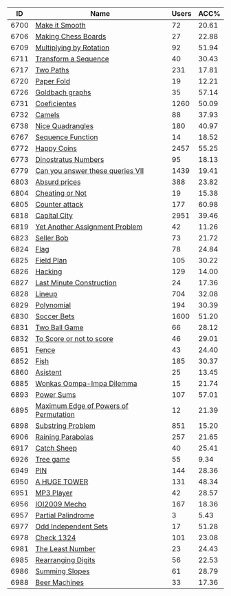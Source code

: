 | ID | Name | Users | ACC% |
|---|---|---|---|
| 6700 | [Make it Smooth](https://www.spoj.com/problems/GCJ101AB) | 72 | 20.61 |
| 6706 | [Making Chess Boards](https://www.spoj.com/problems/CT101CC) | 27 | 22.88 |
| 6709 | [Multiplying by Rotation](https://www.spoj.com/problems/MBR) | 92 | 51.94 |
| 6711 | [Transform a Sequence](https://www.spoj.com/problems/BLOCK) | 40 | 30.43 |
| 6717 | [Two Paths](https://www.spoj.com/problems/TWOPATHS) | 231 | 17.81 |
| 6720 | [Paper Fold](https://www.spoj.com/problems/PFOLD) | 19 | 12.21 |
| 6726 | [Goldbach graphs](https://www.spoj.com/problems/GOLDG) | 35 | 57.14 |
| 6731 | [Coeficientes](https://www.spoj.com/problems/COEF) | 1260 | 50.09 |
| 6732 | [Camels](https://www.spoj.com/problems/CT14E) | 88 | 37.93 |
| 6738 | [Nice Quadrangles](https://www.spoj.com/problems/CHEFMAY) | 180 | 40.97 |
| 6767 | [Sequence Function](https://www.spoj.com/problems/SEQFUN) | 14 | 18.52 |
| 6772 | [Happy Coins](https://www.spoj.com/problems/HC) | 2457 | 55.25 |
| 6773 | [Dinostratus Numbers](https://www.spoj.com/problems/DINONUM) | 95 | 18.13 |
| 6779 | [Can you answer these queries VII](https://www.spoj.com/problems/GSS7) | 1439 | 19.41 |
| 6803 | [Absurd prices](https://www.spoj.com/problems/ABSURD) | 388 | 23.82 |
| 6804 | [Cheating or Not](https://www.spoj.com/problems/CHEATING) | 19 | 15.38 |
| 6805 | [Counter attack](https://www.spoj.com/problems/CATTACK) | 177 | 60.98 |
| 6818 | [Capital City](https://www.spoj.com/problems/CAPCITY) | 2951 | 39.46 |
| 6819 | [Yet Another Assignment Problem](https://www.spoj.com/problems/ASSIGN5) | 42 | 11.26 |
| 6823 | [Seller Bob](https://www.spoj.com/problems/CFJUN21) | 73 | 21.72 |
| 6824 | [Flag](https://www.spoj.com/problems/CTFLAG) | 78 | 24.84 |
| 6825 | [Field Plan](https://www.spoj.com/problems/FPLAN) | 105 | 30.22 |
| 6826 | [Hacking](https://www.spoj.com/problems/HACKING) | 129 | 14.00 |
| 6827 | [Last Minute Construction](https://www.spoj.com/problems/LMCONSTR) | 24 | 17.36 |
| 6828 | [Lineup](https://www.spoj.com/problems/LINEUP) | 704 | 32.08 |
| 6829 | [Polynomial](https://www.spoj.com/problems/POLYNOM) | 194 | 30.39 |
| 6830 | [Soccer Bets](https://www.spoj.com/problems/SBETS) | 1600 | 51.20 |
| 6831 | [Two Ball Game](https://www.spoj.com/problems/TBGAME) | 66 | 28.12 |
| 6832 | [To Score or not to score](https://www.spoj.com/problems/TOSCORE) | 46 | 29.01 |
| 6851 | [Fence](https://www.spoj.com/problems/CT10R3B) | 43 | 24.40 |
| 6852 | [Fish](https://www.spoj.com/problems/CT16E) | 185 | 30.37 |
| 6860 | [Asistent](https://www.spoj.com/problems/ASISTENT) | 25 | 13.45 |
| 6885 | [Wonkas Oompa-Impa Dilemma](https://www.spoj.com/problems/WONKA1) | 15 | 21.74 |
| 6893 | [Power Sums](https://www.spoj.com/problems/PWSUM) | 107 | 57.01 |
| 6895 | [Maximum Edge of Powers of Permutation](https://www.spoj.com/problems/MEPPERM) | 12 | 21.39 |
| 6898 | [Substring Problem](https://www.spoj.com/problems/SUB_PROB) | 851 | 15.20 |
| 6906 | [Raining Parabolas](https://www.spoj.com/problems/RPAR) | 257 | 21.65 |
| 6917 | [Catch Sheep](https://www.spoj.com/problems/XYYHHTT) | 40 | 25.41 |
| 6926 | [Tree game](https://www.spoj.com/problems/CT23E) | 55 | 9.34 |
| 6949 | [PIN](https://www.spoj.com/problems/CTOI10D2) | 144 | 28.36 |
| 6950 | [A HUGE TOWER](https://www.spoj.com/problems/CTOI10D3) | 131 | 48.34 |
| 6951 | [MP3 Player](https://www.spoj.com/problems/CTOI10D1) | 42 | 28.57 |
| 6956 | [IOI2009 Mecho](https://www.spoj.com/problems/CTOI09_1) | 167 | 18.36 |
| 6957 | [Partial Palindrome](https://www.spoj.com/problems/PARTPAL) | 3 | 5.43 |
| 6977 | [Odd Independent Sets](https://www.spoj.com/problems/INDEPCNT) | 17 | 51.28 |
| 6978 | [Check 1324](https://www.spoj.com/problems/PERMPATT) | 101 | 23.08 |
| 6981 | [The Least Number](https://www.spoj.com/problems/RNDORDER) | 23 | 24.43 |
| 6985 | [Rearranging Digits](https://www.spoj.com/problems/ARRANGE2) | 56 | 22.53 |
| 6986 | [Summing Slopes](https://www.spoj.com/problems/SUMSLOPE) | 61 | 28.79 |
| 6988 | [Beer Machines](https://www.spoj.com/problems/STJEPAN) | 33 | 17.36 |
